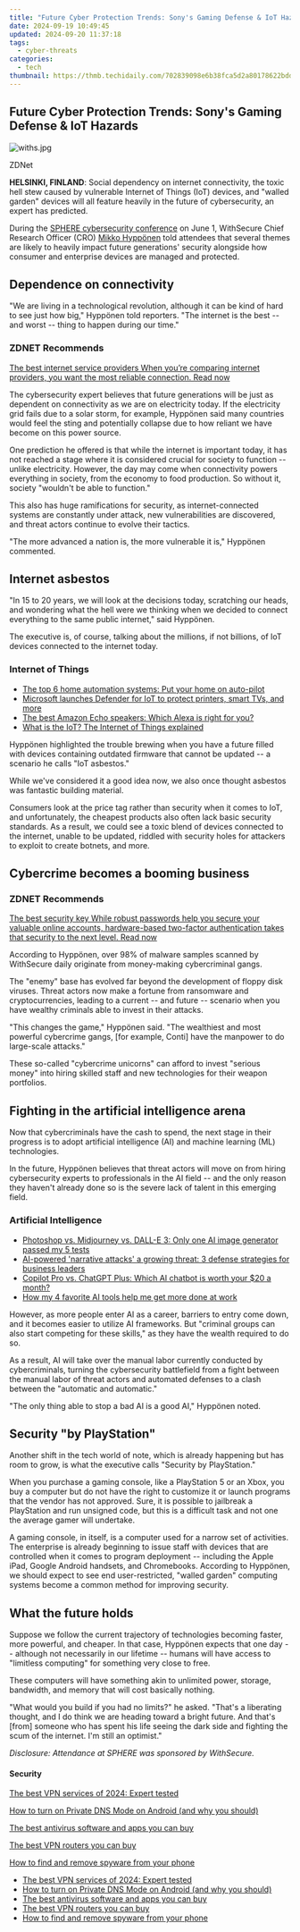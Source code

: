 ```yaml
---
title: "Future Cyber Protection Trends: Sony's Gaming Defense & IoT Hazards"
date: 2024-09-19 10:49:45
updated: 2024-09-20 11:37:18
tags:
  - cyber-threats
categories:
  - tech
thumbnail: https://thmb.techidaily.com/702839098e6b38fca5d2a80178622bdd12571904afc3e2a79991d9aa352013d7.jpg
---
```


## Future Cyber Protection Trends: Sony's Gaming Defense & IoT Hazards

![withs.jpg](https://www.zdnet.com/a/img/resize/8934bc44cafa70d470cd3a25fc4923d6a62651ac/2022/06/02/8f0e8f73-e45d-4b57-8471-4308ada182d6/withs.jpg?auto=webp&width=1280)

ZDNet

**HELSINKI, FINLAND**: Social dependency on internet connectivity, the toxic hell stew caused by vulnerable Internet of Things (IoT) devices, and "walled garden" devices will all feature heavily in the future of cybersecurity, an expert has predicted. 

During the [SPHERE cybersecurity conference](https://thesphere.org/) on June 1, WithSecure Chief Research Officer (CRO) [Mikko Hyppönen](https://www.linkedin.com/in/hypponen?originalSubdomain=fi) told attendees that several themes are likely to heavily impact future generations' security alongside how consumer and enterprise devices are managed and protected. 

## **Dependence on connectivity**

"We are living in a technological revolution, although it can be kind of hard to see just how big," Hyppönen told reporters. "The internet is the best -- and worst -- thing to happen during our time." 

### **ZDNET** Recommends

[The best internet service providers When you’re comparing internet providers, you want the most reliable connection.  Read now](https://www.zdnet.com/article/best-business-internet/)

The cybersecurity expert believes that future generations will be just as dependent on connectivity as we are on electricity today. If the electricity grid fails due to a solar storm, for example, Hyppönen said many countries would feel the sting and potentially collapse due to how reliant we have become on this power source.

One prediction he offered is that while the internet is important today, it has not reached a stage where it is considered crucial for society to function -- unlike electricity. However, the day may come when connectivity powers everything in society, from the economy to food production. So without it, society "wouldn't be able to function."

This also has huge ramifications for security, as internet-connected systems are constantly under attack, new vulnerabilities are discovered, and threat actors continue to evolve their tactics.

"The more advanced a nation is, the more vulnerable it is," Hyppönen commented.

## **Internet asbestos** 

"In 15 to 20 years, we will look at the decisions today, scratching our heads, and wondering what the hell were we thinking when we decided to connect everything to the same public internet," said Hyppönen. 

The executive is, of course, talking about the millions, if not billions, of IoT devices connected to the internet today. 

### Internet of Things

* [The top 6 home automation systems: Put your home on auto-pilot](https://www.zdnet.com/article/best-home-automation-system/)
* [Microsoft launches Defender for IoT to protect printers, smart TVs, and more](https://www.zdnet.com/article/microsoft-launches-defender-for-iot-to-protect-printers-and-smart-tvs/)
* [The best Amazon Echo speakers: Which Alexa is right for you?](https://www.zdnet.com/article/best-amazon-echo/)
* [What is the IoT? The Internet of Things explained](https://www.zdnet.com/article/what-is-the-internet-of-things-everything-you-need-to-know-about-the-iot-right-now/)

Hyppönen highlighted the trouble brewing when you have a future filled with devices containing outdated firmware that cannot be updated -- a scenario he calls "IoT asbestos."

While we've considered it a good idea now, we also once thought asbestos was fantastic building material. 

Consumers look at the price tag rather than security when it comes to IoT, and unfortunately, the cheapest products also often lack basic security standards. As a result, we could see a toxic blend of devices connected to the internet, unable to be updated, riddled with security holes for attackers to exploit to create botnets, and more. 

## **Cybercrime becomes a booming business** 

### **ZDNET** Recommends

[The best security key While robust passwords help you secure your valuable online accounts, hardware-based two-factor authentication takes that security to the next level.  Read now](https://www.zdnet.com/article/best-security-key/)

According to Hyppönen, over 98% of malware samples scanned by WithSecure daily originate from money-making cybercriminal gangs. 

The "enemy" base has evolved far beyond the development of floppy disk viruses. Threat actors now make a fortune from ransomware and cryptocurrencies, leading to a current -- and future -- scenario when you have wealthy criminals able to invest in their attacks. 

"This changes the game," Hyppönen said. "The wealthiest and most powerful cybercrime gangs, \[for example, Conti\] have the manpower to do large-scale attacks."

These so-called "cybercrime unicorns" can afford to invest "serious money" into hiring skilled staff and new technologies for their weapon portfolios. 

## **Fighting in the artificial intelligence arena** 

Now that cybercriminals have the cash to spend, the next stage in their progress is to adopt artificial intelligence (AI) and machine learning (ML) technologies. 

In the future, Hyppönen believes that threat actors will move on from hiring cybersecurity experts to professionals in the AI field -- and the only reason they haven't already done so is the severe lack of talent in this emerging field. 

### Artificial Intelligence

* [Photoshop vs. Midjourney vs. DALL-E 3: Only one AI image generator passed my 5 tests](https://www.zdnet.com/article/is-photoshops-new-text-to-image-as-good-as-midjourney-and-dall-e-we-test-it-and-see/)
* [AI-powered 'narrative attacks' a growing threat: 3 defense strategies for business leaders](https://www.zdnet.com/article/ai-powered-narrative-attacks-a-growing-threat-3-defense-strategies-for-business-leaders/)
* [Copilot Pro vs. ChatGPT Plus: Which AI chatbot is worth your $20 a month?](https://www.zdnet.com/article/copilot-pro-vs-chatgpt-plus-which-is-ai-chatbot-is-worth-your-20-a-month/)
* [How my 4 favorite AI tools help me get more done at work](https://www.zdnet.com/article/how-my-4-favorite-ai-tools-help-me-get-more-done-at-work/)

However, as more people enter AI as a career, barriers to entry come down, and it becomes easier to utilize AI frameworks. But "criminal groups can also start competing for these skills," as they have the wealth required to do so. 

As a result, AI will take over the manual labor currently conducted by cybercriminals, turning the cybersecurity battlefield from a fight between the manual labor of threat actors and automated defenses to a clash between the "automatic and automatic."

"The only thing able to stop a bad AI is a good AI," Hyppönen noted.

## **Security "by PlayStation"**

Another shift in the tech world of note, which is already happening but has room to grow, is what the executive calls "Security by PlayStation."

When you purchase a gaming console, like a PlayStation 5 or an Xbox, you buy a computer but do not have the right to customize it or launch programs that the vendor has not approved. Sure, it is possible to jailbreak a PlayStation and run unsigned code, but this is a difficult task and not one the average gamer will undertake. 

A gaming console, in itself, is a computer used for a narrow set of activities. The enterprise is already beginning to issue staff with devices that are controlled when it comes to program deployment -- including the Apple iPad, Google Android handsets, and Chromebooks. According to Hyppönen, we should expect to see end user-restricted, "walled garden" computing systems become a common method for improving security. 

## **What the future holds** 

Suppose we follow the current trajectory of technologies becoming faster, more powerful, and cheaper. In that case, Hyppönen expects that one day -- although not necessarily in our lifetime -- humans will have access to "limitless computing" for something very close to free. 

These computers will have something akin to unlimited power, storage, bandwidth, and memory that will cost basically nothing. 

"What would you build if you had no limits?" he asked. "That's a liberating thought, and I do think we are heading toward a bright future. And that's \[from\] someone who has spent his life seeing the dark side and fighting the scum of the internet. I'm still an optimist."

_Disclosure: Attendance at SPHERE was sponsored by WithSecure._ 

#### Security

[The best VPN services of 2024: Expert tested](https://www.zdnet.com/article/best-vpn/ "The best VPN services of 2024: Expert tested")

[How to turn on Private DNS Mode on Android (and why you should)](https://www.zdnet.com/article/how-to-turn-on-private-dns-mode-on-android-and-why-you-should/ "How to turn on Private DNS Mode on Android (and why you should)")

[The best antivirus software and apps you can buy](https://www.zdnet.com/article/best-antivirus/ "The best antivirus software and apps you can buy")

[The best VPN routers you can buy](https://www.zdnet.com/article/best-vpn-router/ "The best VPN routers you can buy")

[How to find and remove spyware from your phone](https://www.zdnet.com/article/how-to-find-and-remove-spyware-from-your-phone/ "How to find and remove spyware from your phone")

* [The best VPN services of 2024: Expert tested](https://www.zdnet.com/article/best-vpn/ "The best VPN services of 2024: Expert tested")
* [How to turn on Private DNS Mode on Android (and why you should)](https://www.zdnet.com/article/how-to-turn-on-private-dns-mode-on-android-and-why-you-should/ "How to turn on Private DNS Mode on Android (and why you should)")
* [The best antivirus software and apps you can buy](https://www.zdnet.com/article/best-antivirus/ "The best antivirus software and apps you can buy")
* [The best VPN routers you can buy](https://www.zdnet.com/article/best-vpn-router/ "The best VPN routers you can buy")
* [How to find and remove spyware from your phone](https://www.zdnet.com/article/how-to-find-and-remove-spyware-from-your-phone/ "How to find and remove spyware from your phone")

<ins class="adsbygoogle"
     style="display:block"
     data-ad-format="autorelaxed"
     data-ad-client="ca-pub-7571918770474297"
     data-ad-slot="1223367746"></ins>



<ins class="adsbygoogle"
     style="display:block"
     data-ad-client="ca-pub-7571918770474297"
     data-ad-slot="8358498916"
     data-ad-format="auto"
     data-full-width-responsive="true"></ins>
